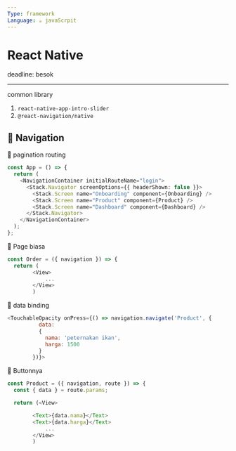 ```yaml
---
Type: framework
Language: ☕ javaScrpit
---
```


# React Native
deadline: besok

---
common library
1.  `react-native-app-intro-slider`
2.  `@react-navigation/native`
## 🐤 Navigation
📃 pagination routing
```ts
const App = () => {
  return (
    <NavigationContainer initialRouteName="login">
      <Stack.Navigator screenOptions={{ headerShown: false }}>
        <Stack.Screen name="Onboarding" component={Onboarding} />
        <Stack.Screen name="Product" component={Product} />
        <Stack.Screen name="Dashboard" component={Dashboard} />
      </Stack.Navigator>
    </NavigationContainer>
  );
};
```
📃 Page biasa
```js
const Order = ({ navigation }) => {
  return (
		<View>
			...
		</View>
		)
```
📃 data binding
```js
<TouchableOpacity onPress={() => navigation.navigate('Product', {
          data:
          {
            nama: 'peternakan ikan',
            harga: 1500
          }
        })}>
```
📃 Buttonnya
```js
const Product = ({ navigation, route }) => {
  const { data } = route.params;

  return (<View>

		<Text>{data.nama}</Text>
		<Text>{data.harga}</Text>
			...
		</View>
		)
```